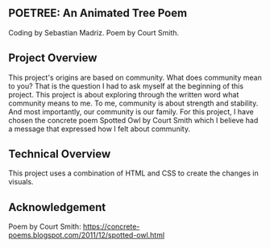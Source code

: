 ## POETREE: An Animated Tree Poem

Coding by Sebastian Madriz. Poem by Court Smith.

## Project Overview

This project's origins are based on community. What does community mean to you? That is the question I had to ask myself at the beginning of this project. This project is about exploring through the written word what community means to me. To me, community is about strength and stability. And most importantly, our community is our family. For this project, I have chosen the concrete poem Spotted Owl by Court Smith which I believe had a message that expressed how I felt about community.

## Technical Overview

This project uses a combination of HTML and CSS to create the changes in visuals.

## Acknowledgement

Poem by Court Smith: https://concrete-poems.blogspot.com/2011/12/spotted-owl.html
